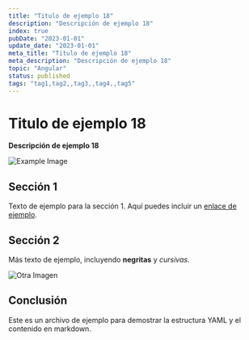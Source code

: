 ```yaml
---
title: "Titulo de ejemplo 18"
description: "Descripción de ejemplo 18"
index: true
pubDate: "2023-01-01"
update_date: "2023-01-01"
meta_title: "Titulo de ejemplo 18"
meta_description: "Descripción de ejemplo 18"
topic: "Angular"
status: published
tags: "tag1,tag2,,tag3,,tag4,,tag5"
---
```


# Titulo de ejemplo 18

**Descripción de ejemplo 18**

![Example Image](https://via.placeholder.com/150)

## Sección 1

Texto de ejemplo para la sección 1. Aquí puedes incluir un [enlace de ejemplo](https://example.com).

## Sección 2

Más texto de ejemplo, incluyendo **negritas** y *cursivas*. 

![Otra Imagen](https://via.placeholder.com/200)

## Conclusión

Este es un archivo de ejemplo para demostrar la estructura YAML y el contenido en markdown.

